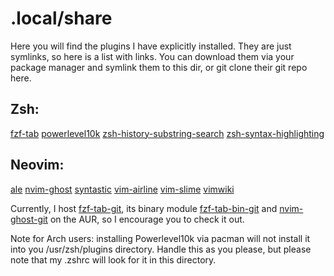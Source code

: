 # .local/share

Here you will find the plugins I have explicitly installed. They are just symlinks, so here is a list with links. You can download them via your package manager and symlink them to this dir, or git clone their git repo here.

## Zsh:
[fzf-tab](https://github.com/Aloxaf/fzf-tab)
[powerlevel10k](https://github.com/romkatv/powerlevel10k)
[zsh-history-substring-search](https://github.com/zsh-users/zsh-history-substring-search)
[zsh-syntax-highlighting](https://github.com/zsh-users/zsh-syntax-highlighting)

## Neovim:
[ale](https://github.com/dense-analysis/ale)
[nvim-ghost](https://github.com/subnut/nvim-ghost.nvim)
[syntastic](https://github.com/vim-syntastic/syntastic)
[vim-airline](https://github.com/vim-airline/vim-airline)
[vim-slime](https://github.com/jpalardy/vim-slime)
[vimwiki](https://github.com/vimwiki/vimwiki)

Currently, I host [fzf-tab-git](https://aur.archlinux.org/packages/fzf-tab-git/), its binary module [fzf-tab-bin-git](https://aur.archlinux.org/packages/fzf-tab-bin-git) and [nvim-ghost-git](https://aur.archlinux.org/packages/nvim-ghost-git/) on the AUR, so I encourage you to check it out.

Note for Arch users: installing Powerlevel10k via pacman will not install it into you /usr/zsh/plugins directory. Handle this as you please, but please note that my .zshrc will look for it in this directory.
